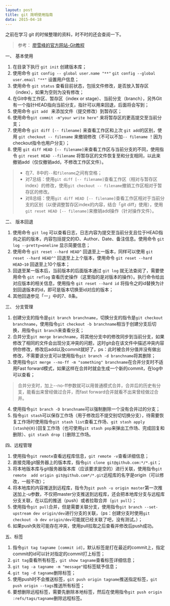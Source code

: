 ```yaml
---
layout: post
title: git 简明使用指南
data: 2015-04-18
---
```


之前在学习 git 的时候整理的资料，时不时的还会查阅一下。

>参考：
[廖雪峰的官方网站-Git教程](http://www.liaoxuefeng.com/wiki/0013739516305929606dd18361248578c67b8067c8c017b000)

一、 基本使用

1. 在目录下执行 `git init`  创建版本库；
2. 使用命令 `git config -- global user.name "**"`  `git config --global  user.email "**"` 设置用户信息；
3. 使用命令 `git status` 查看目前状态，包括文件修改，是否放入暂存区（index），如果为空则为没有修改；
4. 在Git中有工作区、暂存区（index or stage）、当前分支（branch），另外Git有一个指针HEAD指向当前分支，指针可以用来回退，后面将会写到；
5. 使用命令 `git add ` 来添加文件（提交修改）到暂存区；
6. 使用命令`git commit -m"your write here"` 来将暂存区的更高提交至当前分支；
7. 使用命令 `git diff [-- filename]` 来查看工作区和上次 `git add`的区别，使用 `git checkout -- filename` 来撤销修改（不可以不加`-- filename` ！因为checkout指令也用户分支）；
8. 使用 `git diff HEAD [-- filename]`来查看工作区与当前分支的不同，使用指令 `git reset HEAD --filename` 将暂存区的文件恢复至和分支相同，以此来撤销add（仅仅撤销add，不修改工作区文件）。

> - 在7、8中的`--`和`filename`之间有空格；
> -  对7总结：使用`git diff [-- filename]`查看工作区（相对与暂存区index）的修改，使用`git checkout -- filename`撤销工作区相对于暂存区的修改。
> -  对8总结：使用`git diff HEAD [-- filename]`查看工作区相对于当前分支的区别（以便调整暂存区index的内容，结合「git diff」使用），使用`git reset HEAD [-- filename]`来撤销add操作（针对操作文件）。

二、 版本回退

1. 使用命令 `git log` 可以查看日志，日志内容为提交至当前分支且位于HEAD指向之前的版本，内容包括提交的ID、Author、Date、备注信息。使用命令 `git log --pretty=oneline` 显示简要信息；
2. 使用命令 `git reset --hard HEAD^` 回退至上一版本，同样可以使用 `git reset --hard HEAD^^` 回退至上上个版本，使用命令 `git reset --hard HEAD~10` 回退至上10个版本；
3. 回退至某一版本后，当前版本的后面版本通过 `git log` 就无法查阅了，需要使用命令 `git reflog` 查看历史操作（这里指的是对版本的操作）。执行命令给出对应版本的相关信息，使用指令 `git reset --hard id` 将指令之的id替换为计划回退版本的id，即可是版本切换至id对应的版本；
4. 其他回退参见「一」中的7、8条。

三、 分支管理

1. 创建分支的指令是`git branch branchname`，切换分支的指令是`git checkout branchname`，使用指令`git checkout -b branchname`相当于创建分支后切换，用指令`git branch`来查看分支；
2. 合并分支`git merge branchname`，将其他分支中的修改同步到当前分支，如果修改了相同的文件会出现分支冲突的问题，这时git会在该文件中描述冲突内容供你修改，修改后add以及commit就好了，ps：此时被合并分值并没有做出修改，不需要该分支可以使用指令`git branch -d branchname`将其删除；
3. 使用指令`git merge --no-ff -m "something" branchname`在合并分支时不适用Fast forward模式，如果这样在合并时就会生成一个新的commit，在log中可以查看；
> 合并分支时，加上--no-ff参数就可以用普通模式合并，合并后的历史有分支，能看出来曾经做过合并，而fast forward合并就看不出来曾经做过合并。
4. 使用指令`git branch -D branchname`可以强制删除一个没有合并过的分支；
5. 指令`git stash`可以保存工作场（用于修改后不提交别切切换分支），待需要恢复工作场时使用指令`git stash list`查看工作场、`git stash apply [stash@{0}]`回复工作场（也可使用`git stash pop`来弹出工作场、完成回复和删除）、`git stash drop []`删除工作场。

四、远程管理

1. 使用指令`git remote`查看远程库信息，`git remote -v`查看详细信息；
1. 直接克隆git服务器上的版本库，指令`git clone git@github.com:*/*.git`；
2. 将本地版本库与git服务器版本库（应该要求是空的）进行关联，使用指令`git remote  add origin git@github.com*/*.git`远程库的名字是origin（可以修改，一般不改）；
3. 将本地库的内容推送到远程库，指令为`git push -u origin master`第一次推送加上-u参数，不仅把master分支推送到远程库，还会把本地库分支与远程库分支关联，在以后的推送（push）或者拉取合并（`git pull`）；
4. 使用指令`git pull`合并，但是需要关联分支，使用指令`git branch --set-upstream dev origin/dev`进行分支的关联，（ps：创建分支时使用`git checkout -b dev origin/dev`可能就已经关联了吧，没有测试。）；
5. 如果push失败可能存在冲突，使用pull拉取之后查看并修改后push成功。

五、标签

1. 指令`git tag tagname [commit id]`，默认标签是打在最近的commit上，指定commit的id可以针对指定的commit打上标签；
2. `git tag`查看所有标签，`git show tagname`查看标签详细信息；
3. `git tag -a tagname -m "message"`给标签赋予信息；
4. `git tag -d tagname`删除标签；
5. 使用push时不会推送标签，`git push origin tagname`推送指定标签，`git push origin --tags`推送所有标签；
6. 要想删除远程标签，需要先删除本地标签，然后在使用指令`git push origin :refs/tags/tagname`删除远程标签。
